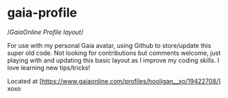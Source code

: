 # gaia-profile
/*GaiaOnline Profile layout*/

For use with my personal Gaia avatar, using Github to store/update this super old code. 
Not looking for contributions but comments welcome, just playing with and updating this basic layout as I improve my coding skills. I love learning new tips/tricks!

Located at [https://www.gaiaonline.com/profiles/hooligan__xo/19422708/]
xoxo
